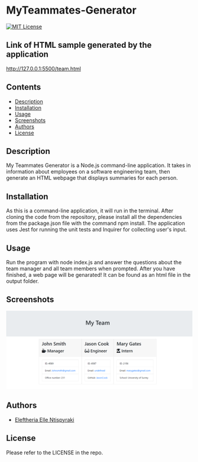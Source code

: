# MyTeammates-Generator

[![MIT License](https://img.shields.io/badge/License-MIT-green.svg)](https://choosealicense.com/licenses/mit/)

## Link of HTML sample generated by the application

http://127.0.0.1:5500/team.html

## Contents

- [Description](#description)
- [Installation](#installation)
- [Usage](#usage)
- [Screenshots](#screenshots)
- [Authors](#authors)
- [License](#license)

## Description

My Teammates Generator is a Node.js command-line application. It takes in information about employees on a software engineering team, then generate an HTML webpage that displays summaries for each person.

## Installation

As this is a command-line application, it will run in the terminal. After cloning the code from the repository, please install all the dependencies from the package.json file with the command npm install. The application uses
Jest for running the unit tests and Inquirer for collecting user's input.

## Usage

Run the program with node index.js and answer the questions about the team manager and all team members when prompted. After you have finished, a web page will be genarated! It can be found as an html file in the output folder.

## Screenshots

![HTML sample generated by the application](images/Screenshot_1.png)

## Authors

- [Eleftheria Elle Ntispyraki](https://github.com/EleNtis)

## License

Please refer to the LICENSE in the repo.
